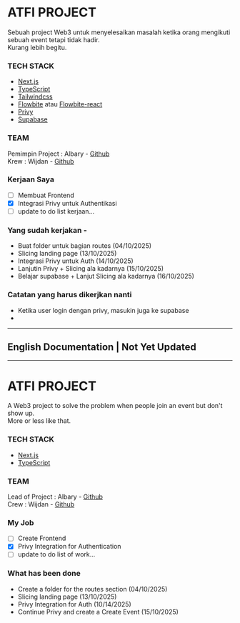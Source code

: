 # ATFI PROJECT

Sebuah project Web3 untuk menyelesaikan masalah ketika orang mengikuti sebuah event tetapi tidak hadir. \
Kurang lebih begitu.

### TECH STACK

- [Next.js](https://nextjs.org/)
- [TypeScript](https://www.typescriptlang.org/)
- [Tailwindcss](https://tailwindcss.com/)
- [Flowbite](https://flowbite.com/) atau [Flowbite-react](https://flowbite-react.com/)
- [Privy](https://www.privy.io/)
- [Supabase](https://supabase.com/)

### TEAM

Pemimpin Project : Albary - [Github](https://github.com/EndPx) \
Krew : Wijdan - [Github](https://github.com/simad9)

### Kerjaan Saya

- [ ] Membuat Frontend
- [x] Integrasi Privy untuk Authentikasi
- [ ] update to do list kerjaan...

### Yang sudah kerjakan -

- Buat folder untuk bagian routes (04/10/2025)
- Slicing landing page (13/10/2025)
- Integrasi Privy untuk Auth (14/10/2025)
- Lanjutin Privy + Slicing ala kadarnya (15/10/2025)
- Belajar supabase + Lanjut Slicing ala kadarnya (16/10/2025)

### Catatan yang harus dikerjkan nanti

- Ketika user login dengan privy, masukin juga ke supabase
-

---

## English Documentation | Not Yet Updated

---

# ATFI PROJECT

A Web3 project to solve the problem when people join an event but don't show up. \
More or less like that.

### TECH STACK

- [Next.js](https://nextjs.org/)
- [TypeScript](https://www.typescriptlang.org/)

### TEAM

Lead of Project : Albary - [Github](https://github.com/EndPx) \
Crew : Wijdan - [Github](https://github.com/simad9)

### My Job

- [ ] Create Frontend
- [x] Privy Integration for Authentication
- [ ] update to do list of work...

### What has been done

- Create a folder for the routes section (04/10/2025)
- Slicing landing page (13/10/2025)
- Privy Integration for Auth (10/14/2025)
- Continue Privy and create a Create Event (15/10/2025)
